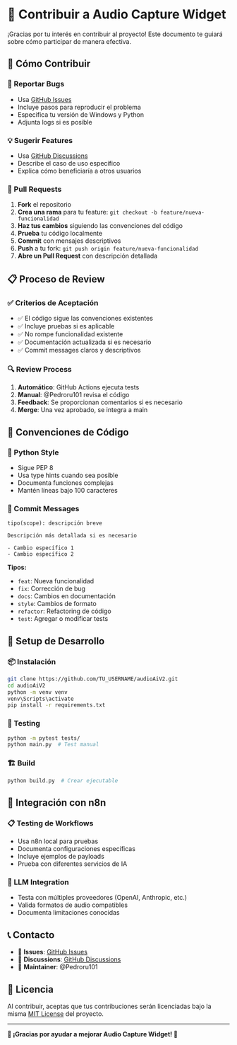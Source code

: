 # 🤝 Contribuir a Audio Capture Widget

¡Gracias por tu interés en contribuir al proyecto! Este documento te guiará sobre cómo participar de manera efectiva.

## 🎯 Cómo Contribuir

### 🐛 Reportar Bugs
- Usa [GitHub Issues](https://github.com/Pedroru101/audioAiV2/issues)
- Incluye pasos para reproducir el problema
- Especifica tu versión de Windows y Python
- Adjunta logs si es posible

### 💡 Sugerir Features
- Usa [GitHub Discussions](https://github.com/Pedroru101/audioAiV2/discussions)
- Describe el caso de uso específico
- Explica cómo beneficiaría a otros usuarios

### 🔧 Pull Requests
1. **Fork** el repositorio
2. **Crea una rama** para tu feature: `git checkout -b feature/nueva-funcionalidad`
3. **Haz tus cambios** siguiendo las convenciones del código
4. **Prueba** tu código localmente
5. **Commit** con mensajes descriptivos
6. **Push** a tu fork: `git push origin feature/nueva-funcionalidad`
7. **Abre un Pull Request** con descripción detallada

## 📋 Proceso de Review

### ✅ Criterios de Aceptación
- ✅ El código sigue las convenciones existentes
- ✅ Incluye pruebas si es aplicable
- ✅ No rompe funcionalidad existente
- ✅ Documentación actualizada si es necesario
- ✅ Commit messages claros y descriptivos

### 🔍 Review Process
1. **Automático**: GitHub Actions ejecuta tests
2. **Manual**: @Pedroru101 revisa el código
3. **Feedback**: Se proporcionan comentarios si es necesario
4. **Merge**: Una vez aprobado, se integra a main

## 🎨 Convenciones de Código

### 🐍 Python Style
- Sigue PEP 8
- Usa type hints cuando sea posible
- Documenta funciones complejas
- Mantén líneas bajo 100 caracteres

### 📝 Commit Messages
```
tipo(scope): descripción breve

Descripción más detallada si es necesario

- Cambio específico 1
- Cambio específico 2
```

**Tipos:**
- `feat`: Nueva funcionalidad
- `fix`: Corrección de bug
- `docs`: Cambios en documentación
- `style`: Cambios de formato
- `refactor`: Refactoring de código
- `test`: Agregar o modificar tests

## 🚀 Setup de Desarrollo

### 📦 Instalación
```bash
git clone https://github.com/TU_USERNAME/audioAiV2.git
cd audioAiV2
python -m venv venv
venv\Scripts\activate
pip install -r requirements.txt
```

### 🧪 Testing
```bash
python -m pytest tests/
python main.py  # Test manual
```

### 🏗️ Build
```bash
python build.py  # Crear ejecutable
```

## 🤖 Integración con n8n

### 📋 Testing de Workflows
- Usa n8n local para pruebas
- Documenta configuraciones específicas
- Incluye ejemplos de payloads
- Prueba con diferentes servicios de IA

### 🧠 LLM Integration
- Testa con múltiples proveedores (OpenAI, Anthropic, etc.)
- Valida formatos de audio compatibles
- Documenta limitaciones conocidas

## 📞 Contacto

- 🐛 **Issues**: [GitHub Issues](https://github.com/Pedroru101/audioAiV2/issues)
- 💬 **Discussions**: [GitHub Discussions](https://github.com/Pedroru101/audioAiV2/discussions)
- 📧 **Maintainer**: @Pedroru101

## 📄 Licencia

Al contribuir, aceptas que tus contribuciones serán licenciadas bajo la misma [MIT License](LICENSE) del proyecto.

---

**🎵 ¡Gracias por ayudar a mejorar Audio Capture Widget! 🎵**